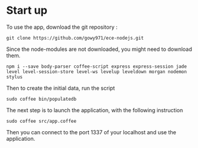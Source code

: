 # Start up

To use the app, download the git repository :
```
git clone https://github.com/gowy971/ece-nodejs.git
```
Since the node-modules are not downloaded, you might need to download them.
```
npm i --save body-parser coffee-script express express-session jade level level-session-store level-ws levelup leveldown morgan nodemon stylus
```

Then to create the initial data, run the script
```
sudo coffee bin/populatedb
```

The next step is to launch the application, with the following instruction
```
sudo coffee src/app.coffee
```

Then you can connect to the port 1337 of your localhost and use the application.
